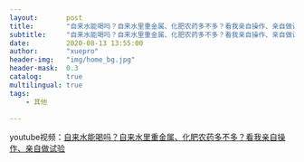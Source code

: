 ```yaml
---
layout:       post
title:        "自来水能喝吗？自来水里重金属、化肥农药多不多？看我亲自操作、亲自做试验"
subtitle:     "自来水能喝吗？自来水里重金属、化肥农药多不多？看我亲自操作、亲自做试验"
date:         2020-08-13 13:55:00
author:       "xuepro"
header-img:   "img/home_bg.jpg"
header-mask:  0.3
catalog:      true
multilingual: true
tags:
    - 其他
     
---
```


youtube视频：[自来水能喝吗？自来水里重金属、化肥农药多不多？看我亲自操作、亲自做试验](https://www.youtube.com/watch?v=cPka-6JNNso)
